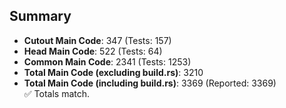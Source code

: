 ## Summary

- **Cutout Main Code**: 347 (Tests: 157)  
- **Head Main Code**: 522 (Tests: 64)  
- **Common Main Code**: 2341 (Tests: 1253)  
- **Total Main Code (excluding build.rs)**: 3210  
- **Total Main Code (including build.rs)**: 3369 (Reported: 3369)  
✅ Totals match.
